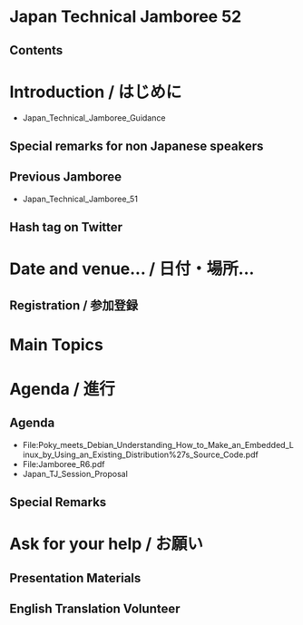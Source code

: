# Japan Technical Jamboree 52
## Contents
# Introduction / はじめに
* Japan_Technical_Jamboree_Guidance
## Special remarks for non Japanese speakers
## Previous Jamboree
* Japan_Technical_Jamboree_51
## Hash tag on Twitter
# Date and venue... / 日付・場所...
## Registration / 参加登録
# Main Topics
# Agenda / 進行
## Agenda
* File:Poky_meets_Debian_Understanding_How_to_Make_an_Embedded_Linux_by_Using_an_Existing_Distribution%27s_Source_Code.pdf
* File:Jamboree_R6.pdf
* Japan_TJ_Session_Proposal
## Special Remarks
# Ask for your help / お願い
## Presentation Materials
## English Translation Volunteer
